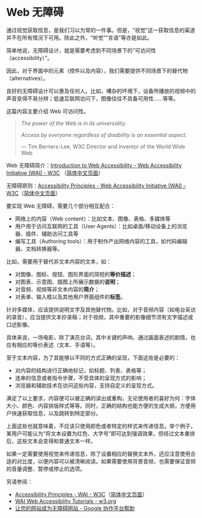 # Web 无障碍

通过视觉获取信息，是我们习以为常的一件事。但是，“视觉”这一获取信息的渠道并不在所有情况下可用。除此之外，“听觉”“言语”等亦是如此。

简单地说，无障碍设计，就是需要考虑到不同场景下的“可访问性（accessibility）”。

因此，对于界面中的元素（控件以及内容），我们需要提供不同场景下的替代物（alternatives）。

良好的无障碍设计可以惠及任何人。比如，嘈杂的环境下，设备所播放的视频中的声音变得不易分辨；低速互联网访问下，图像往往不具备可用性……等等。

这篇内容主要介绍 Web 可访问性。

> *The power of the Web is in its universality.*
>
> *Access by everyone regardless of disability is an essential aspect.*
>
> — Tim Berners-Lee, W3C Director and inventor of the World Wide Web

Web 无障碍简介：[Introduction to Web Accessibility - Web Accessibility Initiative (WAI) - W3C](https://www.w3.org/WAI/fundamentals/accessibility-intro/) （[简体中文页面](https://www.w3.org/WAI/fundamentals/accessibility-intro/zh-hans)）

无障碍原则：[Accessibility Principles - Web Accessibility Initiative (WAI) - W3C][accessibility-principles]（[简体中文页面][accessibility-principles-zh-hans]）

要实现 Web 无障碍，需要几个部分相互配合：

- 网络上的内容（Web content）：比如文本、图像、表格、多媒体等
- 用户用于访问互联网的工具（User Agents）：比如桌面/移动设备上的浏览器、插件、辅助访问工具等
- 编写工具（Authoring tools）：用于制作产出网络内容的工具，如代码编辑器、文档转换器等。

比如，需要用于替代非文本内容的文本，如：

- 对图像、图标、按钮、图形界面的简短的**等价描述**；
- 对图表、示意图、插图上所展示数据的**说明**；
- 对音频、视频等非文本内容的**简介**；
- 对表单、输入框以及其他用户界面组件的**标签**。

针对多媒体，应该提供说明文字及其他替代物。比如，对于音频内容（如电台采访的录音），应当提供文本抄录稿；对于视频，其中重要的影像细节须有文字描述或口述影像。

具体来说，一场电影，除了演员台词，其中关键的声响、通过画面表述的剧情，也应有相应的等价表述（文本、手语等）。

至于文本内容，为了其能够以不同的方式正确的呈现，下面这些是必要的：

- 对内容的结构进行正确地标记，如标题、列表、表格等；
- 连串的信息或者指令步骤，不受具体的呈现方式的影响；
- 浏览器和辅助技术在访问这些内容，支持自定义的呈现方式。

满足了以上要求，内容便可以被正确的读出或重构，无论使用者的喜好为何：字体大小、颜色、内容排版样式等等。同时，正确的结构也能方便的生成大纲，方便用户快速获取信息，以及跳转到特定部分。

上面这些也就意味着，不应该只使用颜色或者特定的样式来传递信息。举个例子，某用户可能认为“将文本设置为红色、大字号”即可达到强调效果，但经过文本重排后，这些文本会变得和普通文本一样。

如果一定需要使用视觉来传递信息，除了设置相应的替换文本外，还应注意使用合适的对比度，以便内容可以被清晰阅读。如果需要使用背景音频，也需要保证音频的音量调整、暂停或停止的选项。

另请参阅：

- [Accessibility Principles - WAI - W3C][accessibility-principles]（[简体中文页面][accessibility-principles-zh-hans]）
- [WAI Web Accessibility Tutorials - w3.org](https://www.w3.org/WAI/tutorials/)
- [让您的网站成为无障碍网站 - Google 协作平台帮助](https://support.google.com/sites/answer/7529116?hl=zh-Hans)

[accessibility-principles]: https://www.w3.org/WAI/fundamentals/accessibility-principles/
[accessibility-principles-zh-hans]: https://www.w3.org/WAI/fundamentals/accessibility-principles/zh-hans

